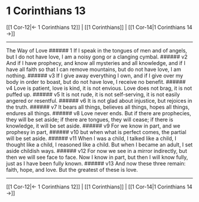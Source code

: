 # 1 Corinthians 13

[[1 Cor-12|← 1 Corinthians 12]] | [[1 Corinthians]] | [[1 Cor-14|1 Corinthians 14 →]]
***

The Way of Love ###### 1 If I speak in the tongues of men and of angels, but I do not have love, I am a noisy gong or a clanging cymbal. ###### v2 And if I have prophecy, and know all mysteries and all knowledge, and if I have all faith so that I can remove mountains, but do not have love, I am nothing. ###### v3 If I give away everything I own, and if I give over my body in order to boast, but do not have love, I receive no benefit. ###### v4 Love is patient, love is kind, it is not envious. Love does not brag, it is not puffed up. ###### v5 It is not rude, it is not self-serving, it is not easily angered or resentful. ###### v6 It is not glad about injustice, but rejoices in the truth. ###### v7 It bears all things, believes all things, hopes all things, endures all things. ###### v8 Love never ends. But if there are prophecies, they will be set aside; if there are tongues, they will cease; if there is knowledge, it will be set aside. ###### v9 For we know in part, and we prophesy in part, ###### v10 but when what is perfect comes, the partial will be set aside. ###### v11 When I was a child, I talked like a child, I thought like a child, I reasoned like a child. But when I became an adult, I set aside childish ways. ###### v12 For now we see in a mirror indirectly, but then we will see face to face. Now I know in part, but then I will know fully, just as I have been fully known. ###### v13 And now these three remain: faith, hope, and love. But the greatest of these is love.

***
[[1 Cor-12|← 1 Corinthians 12]] | [[1 Corinthians]] | [[1 Cor-14|1 Corinthians 14 →]]
